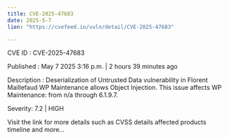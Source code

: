 ```yaml
---
title: CVE-2025-47683
date: 2025-5-7
lien: "https://cvefeed.io/vuln/detail/CVE-2025-47683"

---
```


CVE ID : CVE-2025-47683

Published :  May 7
2025
3:16 p.m. | 2 hours
39 minutes ago

Description : Deserialization of Untrusted Data vulnerability in Florent Maillefaud WP Maintenance allows Object Injection. This issue affects WP Maintenance: from n/a through 6.1.9.7.

Severity: 7.2 | HIGH

Visit the link for more details
such as CVSS details
affected products
timeline
and more...
